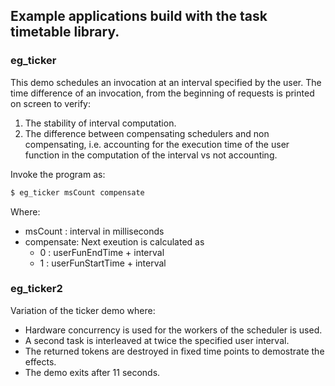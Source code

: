 ## Example applications build with the task timetable library.

### eg_ticker

This demo schedules an invocation at an interval specified by the user. The time difference of an invocation, from the beginning of requests is printed on screen to verify:
1. The stability of interval computation.
2. The difference between compensating schedulers and non compensating, i.e. accounting for the execution time of the user function in the computation of the interval vs not accounting.

Invoke the program as:

```sh
$ eg_ticker msCount compensate
```

Where:

* msCount   : interval in milliseconds
* compensate: Next exeution is calculated as
    * 0 : userFunEndTime   + interval
    * 1 : userFunStartTime + interval

### eg_ticker2

Variation of the ticker demo where:

* Hardware concurrency is used for the workers of the scheduler is used.
* A second task is interleaved at twice the specified user interval.
* The returned tokens are destroyed in fixed time points to demostrate the effects.
* The demo exits after 11 seconds.
